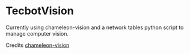# TecbotVision
Currently using chameleon-vision and a network tables python script to manage computer vision.

Credits
[chameleon-vision](https://github.com/Chameleon-Vision)
